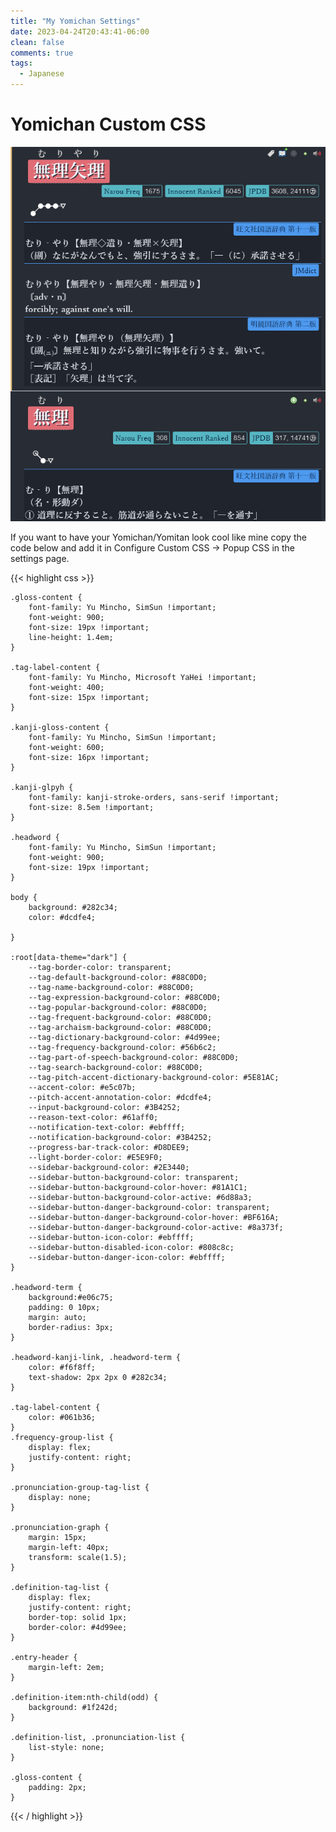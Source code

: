 ```yaml
---
title: "My Yomichan Settings"
date: 2023-04-24T20:43:41-06:00
clean: false
comments: true
tags:
  - Japanese
---
```


# Yomichan Custom CSS

![yomichan screenshot](./yomiScreen.png)

If you want to have your Yomichan/Yomitan look cool like mine copy the code below and add it in Configure Custom CSS -> Popup CSS in the settings page.

{{< highlight css >}}

    .gloss-content {
        font-family: Yu Mincho, SimSun !important;
        font-weight: 900;
        font-size: 19px !important;
        line-height: 1.4em;
    }

    .tag-label-content {
        font-family: Yu Mincho, Microsoft YaHei !important;
        font-weight: 400;
        font-size: 15px !important;
    }

    .kanji-gloss-content {
        font-family: Yu Mincho, SimSun !important;
        font-weight: 600;
        font-size: 16px !important;
    }

    .kanji-glpyh {
        font-family: kanji-stroke-orders, sans-serif !important;
        font-size: 8.5em !important;
    }

    .headword {
        font-family: Yu Mincho, SimSun !important;
        font-weight: 900;
        font-size: 19px !important;
    }

    body {
        background: #282c34;
        color: #dcdfe4;

    }

    :root[data-theme="dark"] {
        --tag-border-color: transparent;
        --tag-default-background-color: #88C0D0;
        --tag-name-background-color: #88C0D0;
        --tag-expression-background-color: #88C0D0;
        --tag-popular-background-color: #88C0D0;
        --tag-frequent-background-color: #88C0D0;
        --tag-archaism-background-color: #88C0D0;
        --tag-dictionary-background-color: #4d99ee;
        --tag-frequency-background-color: #56b6c2;
        --tag-part-of-speech-background-color: #88C0D0;
        --tag-search-background-color: #88C0D0;
        --tag-pitch-accent-dictionary-background-color: #5E81AC;
        --accent-color: #e5c07b;
        --pitch-accent-annotation-color: #dcdfe4;
        --input-background-color: #3B4252;
        --reason-text-color: #61aff0;
        --notification-text-color: #ebffff;
        --notification-background-color: #3B4252;
        --progress-bar-track-color: #D8DEE9;
        --light-border-color: #E5E9F0;
        --sidebar-background-color: #2E3440;
        --sidebar-button-background-color: transparent;
        --sidebar-button-background-color-hover: #81A1C1;
        --sidebar-button-background-color-active: #6d88a3;
        --sidebar-button-danger-background-color: transparent;
        --sidebar-button-danger-background-color-hover: #BF616A;
        --sidebar-button-danger-background-color-active: #8a373f;
        --sidebar-button-icon-color: #ebffff;
        --sidebar-button-disabled-icon-color: #808c8c;
        --sidebar-button-danger-icon-color: #ebffff;
    }

    .headword-term {
        background:#e06c75;
        padding: 0 10px;
        margin: auto;
        border-radius: 3px;
    }

    .headword-kanji-link, .headword-term {
        color: #f6f8ff;
        text-shadow: 2px 2px 0 #282c34;
    }

    .tag-label-content {
        color: #061b36;
    }
    .frequency-group-list {
        display: flex;
        justify-content: right;
    }

    .pronunciation-group-tag-list {
        display: none;
    }

    .pronunciation-graph {
        margin: 15px;
        margin-left: 40px;
        transform: scale(1.5);
    }

    .definition-tag-list {
        display: flex;
        justify-content: right;
        border-top: solid 1px;
        border-color: #4d99ee;
    }

    .entry-header {
        margin-left: 2em;
    }

    .definition-item:nth-child(odd) {
        background: #1f242d;
    }

    .definition-list, .pronunciation-list {
        list-style: none;
    }

    .gloss-content {
        padding: 2px;
    }

{{< / highlight >}}

